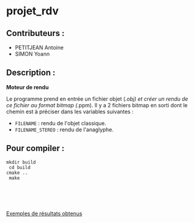 <h1> projet_rdv </h1>



<h2>Contributeurs :</h2>
<ul>
  <li>PETITJEAN Antoine</li>
  <li>SIMON Yoann</li>
 </ul>

<h2>Description :</h2>

<b>Moteur de rendu</b>

Le programme prend en entrée un fichier objet (*.obj) et créer un rendu de ce fichier au format bitmap (*.ppm).
Il y a 2 fichiers bitmap en sorti dont le chemin est à préciser dans les variables suivantes : 
- <code>FILENAME</code> : rendu de l'objet classique.
- <code>FILENAME_STEREO</code> : rendu de l'anaglyphe.
  
<h2>Pour compiler :</h2> 
  <code>mkdir build </code><br/>
  <code> cd build </code><br/>
  <code>cmake .. </code><br/>
  <code> make </code><br/>

<br/><br/><br/>

<a href="https://github.com/lebonhomme17/projet_rdv/tree/master/exemples">Exemples de résultats obtenus</a>
